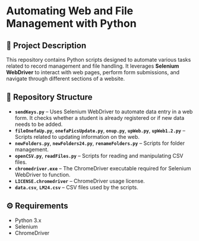 # Automating Web and File Management with Python

## 📌 Project Description

This repository contains Python scripts designed to automate various tasks related to record management and file handling. It leverages **Selenium WebDriver** to interact with web pages, perform form submissions, and navigate through different sections of a website.

## 📂 Repository Structure

- **`sendKeys.py`** – Uses Selenium WebDriver to automate data entry in a web form. It checks whether a student is already registered or if new data needs to be added.  
- **`fileOnefaUp.py`**, **`onefaPicsUpdate.py`**, **`onup.py`**, **`upWeb.py`**, **`upWeb1.2.py`** – Scripts related to updating information on the web.  
- **`newFolders.py`**, **`newFolders24.py`**, **`renameFolders.py`** – Scripts for folder management.  
- **`openCSV.py`**, **`readFiles.py`** – Scripts for reading and manipulating CSV files.  
- **`chromedriver.exe`** – The ChromeDriver executable required for Selenium WebDriver to function.  
- **`LICENSE.chromedriver`** – ChromeDriver usage license.  
- **`data.csv`**, **`LM24.csv`** – CSV files used by the scripts.  

## ⚙️ Requirements

- Python 3.x  
- Selenium  
- ChromeDriver  
